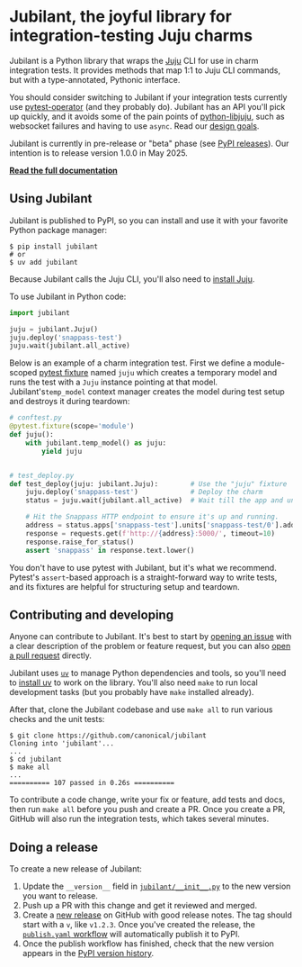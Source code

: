 # Jubilant, the joyful library for integration-testing Juju charms

Jubilant is a Python library that wraps the [Juju](https://juju.is/) CLI for use in charm integration tests. It provides methods that map 1:1 to Juju CLI commands, but with a type-annotated, Pythonic interface.

You should consider switching to Jubilant if your integration tests currently use [pytest-operator](https://github.com/charmed-kubernetes/pytest-operator) (and they probably do). Jubilant has an API you'll pick up quickly, and it avoids some of the pain points of [python-libjuju](https://github.com/juju/python-libjuju/), such as websocket failures and having to use `async`. Read our [design goals](https://canonical-jubilant.readthedocs-hosted.com/explanation/design-goals).

Jubilant is currently in pre-release or "beta" phase (see [PyPI releases](https://pypi.org/project/jubilant/#history)). Our intention is to release version 1.0.0 in May 2025.

[**Read the full documentation**](https://canonical-jubilant.readthedocs-hosted.com/)


## Using Jubilant

Jubilant is published to PyPI, so you can install and use it with your favorite Python package manager:

```
$ pip install jubilant
# or
$ uv add jubilant
```

Because Jubilant calls the Juju CLI, you'll also need to [install Juju](https://documentation.ubuntu.com/juju/3.6/howto/manage-juju/index.html#install-juju).

To use Jubilant in Python code:

```python
import jubilant

juju = jubilant.Juju()
juju.deploy('snappass-test')
juju.wait(jubilant.all_active)
```

Below is an example of a charm integration test. First we define a module-scoped [pytest fixture](https://docs.pytest.org/en/stable/explanation/fixtures.html) named `juju` which creates a temporary model and runs the test with a `Juju` instance pointing at that model. Jubilant's`temp_model` context manager creates the model during test setup and destroys it during teardown:

```python
# conftest.py
@pytest.fixture(scope='module')
def juju():
    with jubilant.temp_model() as juju:
        yield juju


# test_deploy.py
def test_deploy(juju: jubilant.Juju):        # Use the "juju" fixture
    juju.deploy('snappass-test')             # Deploy the charm
    status = juju.wait(jubilant.all_active)  # Wait till the app and unit are 'active'

    # Hit the Snappass HTTP endpoint to ensure it's up and running.
    address = status.apps['snappass-test'].units['snappass-test/0'].address
    response = requests.get(f'http://{address}:5000/', timeout=10)
    response.raise_for_status()
    assert 'snappass' in response.text.lower()
```

You don't have to use pytest with Jubilant, but it's what we recommend. Pytest's `assert`-based approach is a straight-forward way to write tests, and its fixtures are helpful for structuring setup and teardown.


## Contributing and developing

Anyone can contribute to Jubilant. It's best to start by [opening an issue](https://github.com/canonical/jubilant/issues) with a clear description of the problem or feature request, but you can also [open a pull request](https://github.com/canonical/jubilant/pulls) directly.

Jubilant uses [`uv`](https://docs.astral.sh/uv/) to manage Python dependencies and tools, so you'll need to [install uv](https://docs.astral.sh/uv/#installation) to work on the library. You'll also need `make` to run local development tasks (but you probably have `make` installed already).

After that, clone the Jubilant codebase and use `make all` to run various checks and the unit tests:

```
$ git clone https://github.com/canonical/jubilant
Cloning into 'jubilant'...
...
$ cd jubilant
$ make all
...
========== 107 passed in 0.26s ==========
```

To contribute a code change, write your fix or feature, add tests and docs, then run `make all` before you push and create a PR. Once you create a PR, GitHub will also run the integration tests, which takes several minutes.


## Doing a release

To create a new release of Jubilant:

1. Update the `__version__` field in [`jubilant/__init__.py`](https://github.com/canonical/jubilant/blob/main/jubilant/__init__.py) to the new version you want to release.
2. Push up a PR with this change and get it reviewed and merged.
3. Create a [new release](https://github.com/canonical/jubilant/releases/new) on GitHub with good release notes. The tag should start with a `v`, like `v1.2.3`. Once you've created the release, the [`publish.yaml` workflow](https://github.com/canonical/jubilant/blob/main/.github/workflows/publish.yaml) will automatically publish it to PyPI.
4. Once the publish workflow has finished, check that the new version appears in the [PyPI version history](https://pypi.org/project/jubilant/#history).
